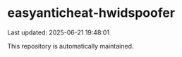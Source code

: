 # easyanticheat-hwidspoofer

Last updated: 2025-06-21 19:48:01

This repository is automatically maintained.
